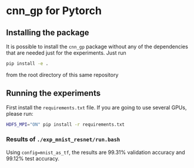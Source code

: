 # cnn_gp for Pytorch
## Installing the package
It is possible to install the `cnn_gp` package without any of the dependencies
that are needed just for the experiments. Just run
```sh
pip install -e .
```
from the root directory of this same repository

## Running the experiments

First install the `requirements.txt` file. If you are going to use several GPUs, please run:
```sh
HDF5_MPI="ON" pip install -r requirements.txt
```

### Results of `./exp_mnist_resnet/run.bash`
Using `config=mnist_as_tf`, the results are 99.31% validation accuracy and 99.12% test accuracy.
